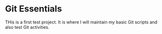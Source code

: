 # Git Essentials

THis is a first test project. It is where I will maintain my basic Git scripts and also test Git activities.

